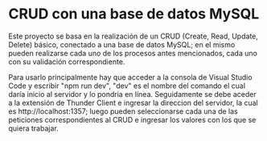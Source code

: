 <h1>CRUD con una base de datos MySQL</h1>
<p>Este proyecto se basa en la realización de un CRUD (Create, Read, Update, Delete) básico, conectado a una base de datos MySQL; en el mismo pueden realizarse cada uno de los procesos antes mencionados, cada uno con su validación correspondiente.</p>
<p>Para usarlo principalmente hay que acceder a la consola de Visual Studio Code y escribir "npm run dev", "dev" es el nombre del comando el cual daría inicio al servidor y lo pondria en línea. Seguidamente se debe aceder a la extensión de Thunder Client e ingresar la direccion del servidor, la cual es http://localhost:1357; luego pueden seleccionarse cada una de las peticiones correspondientes al CRUD e ingresar los valores con los que se quiera trabajar.</p>

